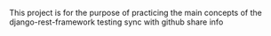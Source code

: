 This project is for the purpose of practicing the main concepts of the django-rest-framework
testing sync with github
share info